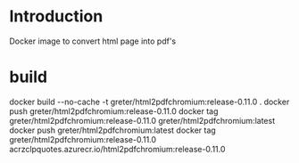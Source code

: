 # Introduction 
Docker image to convert html page into pdf's

# build
docker build --no-cache -t greter/html2pdfchromium:release-0.11.0 .
docker push greter/html2pdfchromium:release-0.11.0
docker tag greter/html2pdfchromium:release-0.11.0 greter/html2pdfchromium:latest
docker push greter/html2pdfchromium:latest
docker tag greter/html2pdfchromium:release-0.11.0 acrzclpquotes.azurecr.io/html2pdfchromium:release-0.11.0